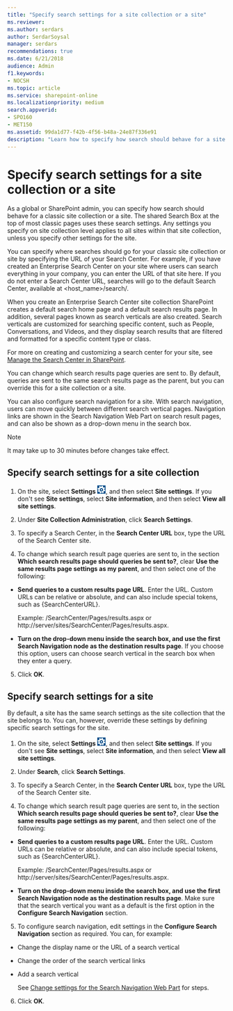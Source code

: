 ```yaml
---
title: "Specify search settings for a site collection or a site"
ms.reviewer: 
ms.author: serdars
author: SerdarSoysal
manager: serdars
recommendations: true
ms.date: 6/21/2018
audience: Admin
f1.keywords:
- NOCSH
ms.topic: article
ms.service: sharepoint-online
ms.localizationpriority: medium
search.appverid:
- SPO160
- MET150
ms.assetid: 99da1d77-f42b-4f56-b48a-24e87f336e91
description: "Learn how to specify how search should behave for a site collection or a site. The shared Search Box at the top of most pages will use these settings."
---
```


# Specify search settings for a site collection or a site

As a global or SharePoint admin, you can specify how search should behave for a classic site collection or a site. The shared Search Box at the top of most classic pages uses these search settings. Any settings you specify on site collection level applies to all sites within that site collection, unless you specify other settings for the site.

You can specify where searches should go for your classic site collection or site by specifying the URL of your Search Center. For example, if you have created an Enterprise Search Center on your site where users can search everything in your company, you can enter the URL of that site here. If you do not enter a Search Center URL, searches will go to the default Search Center, available at \<host_name\>/search/.
  
When you create an Enterprise Search Center site collection SharePoint creates a default search home page and a default search results page. In addition, several pages known as search verticals are also created. Search verticals are customized for searching specific content, such as People, Conversations, and Videos, and they display search results that are filtered and formatted for a specific content type or class.
  
For more on creating and customizing a search center for your site, see [Manage the Search Center in SharePoint](manage-search-center.md).
  
You can change which search results page queries are sent to. By default, queries are sent to the same search results page as the parent, but you can override this for a site collection or a site.
  
You can also configure search navigation for a site. With search navigation, users can move quickly between different search vertical pages. Navigation links are shown in the Search Navigation Web Part on search result pages, and can also be shown as a drop-down menu in the search box.
  
> [!NOTE]
>  It may take up to 30 minutes before changes take effect.
  
## Specify search settings for a site collection
<a name="__toc349306989"> </a>

1. On the site, select **Settings** ![Settings icon.](media/a47a06c3-83fb-46b2-9c52-d1bad63e3e60.png), and then select **Site settings**. If you don't see **Site settings**, select **Site information**, and then select **View all site settings**.

2. Under **Site Collection Administration**, click **Search Settings**.
    
3. To specify a Search Center, in the **Search Center URL** box, type the URL of the Search Center site.
    
4. To change which search result page queries are sent to, in the section **Which search results page should queries be sent to?**, clear **Use the same results page settings as my parent**, and then select one of the following: 
    
  - **Send queries to a custom results page URL**. Enter the URL. Custom URLs can be relative or absolute, and can also include special tokens, such as {SearchCenterURL}.
    
    Example: /SearchCenter/Pages/results.aspx or http://server/sites/SearchCenter/Pages/results.aspx.
    
  - **Turn on the drop-down menu inside the search box, and use the first Search Navigation node as the destination results page**. If you choose this option, users can choose search vertical in the search box when they enter a query.
    
5. Click **OK**.

## Specify search settings for a site
<a name="__toc349306990"> </a>

By default, a site has the same search settings as the site collection that the site belongs to. You can, however, override these settings by defining specific search settings for the site.
  
1. On the site, select **Settings** ![Settings icon.](media/a47a06c3-83fb-46b2-9c52-d1bad63e3e60.png), and then select **Site settings**. If you don't see **Site settings**, select **Site information**, and then select **View all site settings**.

2. Under **Search**, click **Search Settings**.
    
3. To specify a Search Center, in the **Search Center URL** box, type the URL of the Search Center site.
    
4. To change which search result page queries are sent to, in the section **Which search results page should queries be sent to?**, clear **Use the same results page settings as my parent**, and then select one of the following:
    
  - **Send queries to a custom results page URL**. Enter the URL. Custom URLs can be relative or absolute, and can also include special tokens, such as {SearchCenterURL}.
    
    Example: /SearchCenter/Pages/results.aspx or http://server/sites/SearchCenter/Pages/results.aspx.
    
  - **Turn on the drop-down menu inside the search box, and use the first Search Navigation node as the destination results page**. Make sure that the search vertical you want as a default is the first option in the **Configure Search Navigation** section.
    
5. To configure search navigation, edit settings in the **Configure Search Navigation** section as required. You can, for example: 
    
  - Change the display name or the URL of a search vertical
    
  - Change the order of the search vertical links
    
  - Add a search vertical
    
    See [Change settings for the Search Navigation Web Part](search-navigation-web-part.md) for steps.
    
6. Click **OK**.

